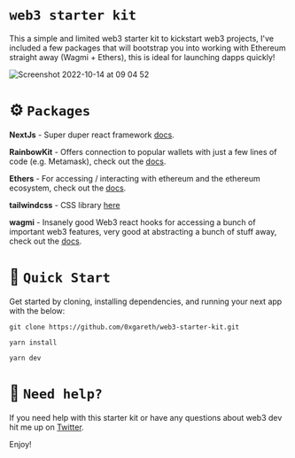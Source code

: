 # `web3 starter kit`

This a simple and limited web3 starter kit to kickstart web3 projects, I've included a few packages that will bootstrap you into working with Ethereum straight away (Wagmi + Ethers), this is ideal for launching dapps quickly!

![Screenshot 2022-10-14 at 09 04 52](https://user-images.githubusercontent.com/35449333/195795305-5880473f-52ee-4eb1-98a8-56791b679077.png)

# ⚙️ `Packages`

**NextJs** - Super duper react framework [docs](https://nextjs.org/).

**RainbowKit** - Offers connection to popular wallets with just a few lines of code (e.g. Metamask), check out the [docs](https://www.rainbowkit.com/docs/introduction).

**Ethers** - For accessing / interacting with ethereum and the ethereum ecosystem, check out the [docs](https://docs.ethers.io/v5/).

**tailwindcss** - CSS library [here](https://tailwindui.com/documentation)

**wagmi** - Insanely good Web3 react hooks for accessing a bunch of important web3 features, very good at abstracting a bunch of stuff away, check out the [docs](https://wagmi.sh/).

# 🚀 `Quick Start`

Get started by cloning, installing dependencies, and running your next app with the below:

```
git clone https://github.com/0xgareth/web3-starter-kit.git

yarn install

yarn dev
```

# 🤝 `Need help?`

If you need help with this starter kit or have any questions about web3 dev hit me up on [Twitter](https://twitter.com/gareth_______).

Enjoy!

